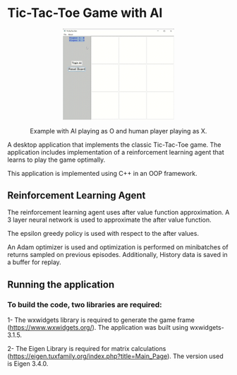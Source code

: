 # Tic-Tac-Toe Game with AI

<p align="center">
  <img src="./Images/TicTacToe.gif" width="50%">   
</p>
<p align="center">Example with AI playing as O and human player playing as X.</p>

A desktop application that implements the classic Tic-Tac-Toe game.
The application includes implementation of a reinforcement learning agent that learns to play the game optimally.

This application is implemented using C++ in an OOP framework.

## Reinforcement Learning Agent

The reinforcement learning agent uses after value function approximation. A 3 layer neural network is used to approximate the after value function. 

The epsilon greedy policy is used with respect to the after values.

An Adam optimizer is used and optimization is performed on minibatches of returns sampled on previous episodes. Additionally, History data is saved in a buffer for replay.



## Running the application

### To build the code, two libraries are required:

1- The wxwidgets library is required to generate the game frame (https://www.wxwidgets.org/). The application was built using wxwidgets-3.1.5.

2- The Eigen Library is required for matrix calculations (https://eigen.tuxfamily.org/index.php?title=Main_Page). The version used is Eigen 3.4.0.
